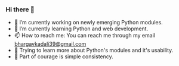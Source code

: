 ### Hi there 👋
- 🔭 I’m currently working on newly emerging Python modules.
- 🌱 I’m currently learning Python and web development.
- 📫 How to reach me: You can reach me through my email bhargavkadali39@gmail.com
- 🌹  Trying to learn more about Python's modules and it's usability.
- 💪 Part of courage is simple consistency.
<!--
**BhargavKadali39/BhargavKadali39** is a ✨ _special_ ✨ repository because its `README.md` (this file) appears on your GitHub profile.

Here are some ideas to get you started:

- 🔭 I’m currently working on ...
- 🌱 I’m currently learning ...
- 👯 I’m looking to collaborate on ...
- 🤔 I’m looking for help with ...
- 💬 Ask me about ...
- 📫 How to reach me: ...
- 😄 Pronouns: ...
- ⚡ Fun fact: ...
-->
